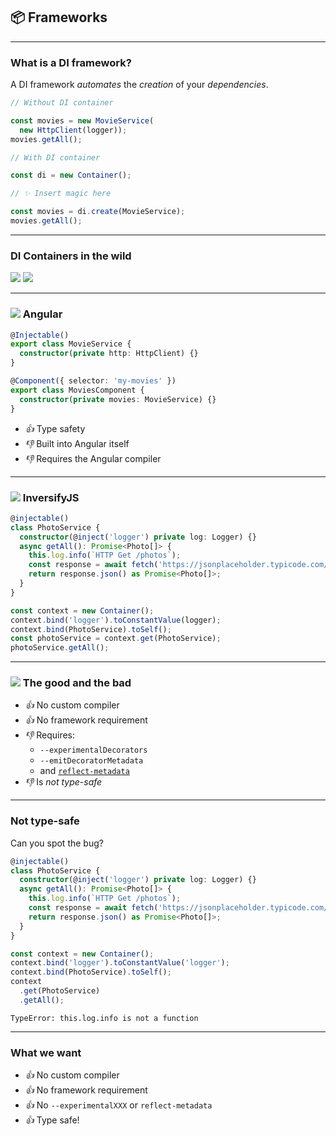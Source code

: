 ## 📦 Frameworks

---

### What is a DI framework?

A DI framework _automates_ the _creation_ of your _dependencies_.

<div class="flex">

<!-- prettier-ignore-start -->

```ts
// Without DI container

const movies = new MovieService(
  new HttpClient(logger));
movies.getAll();
```

<!-- prettier-ignore-end -->

```ts
// With DI container

const di = new Container();

// ✨ Insert magic here

const movies = di.create(MovieService);
movies.getAll();
```

<!-- .element class="fragment" -->

</div>

---

### DI Containers in the wild

<div class="flex" style="justify-content: space-around">
<img src="/img/angular.png">
<img src="/img/inversify.png">
</div>

---

### ![](/img/angular.png) Angular

```ts [1-500|1,8]
@Injectable()
export class MovieService {
  constructor(private http: HttpClient) {}
}

@Component({ selector: 'my-movies' })
export class MoviesComponent {
  constructor(private movies: MovieService) {}
}
```

- <!-- .element class="fragment" --> <i class="list-style-icon">👍</i>
  Type safety
- <!-- .element class="fragment"  -->
  <i class="list-style-icon">👎</i> Built into Angular itself
- <!-- .element class="fragment" -->
  <i class="list-style-icon">👎</i> Requires the Angular compiler

<!-- .element class="no-list" -->

---

### ![](/img/inversify.png) InversifyJS

```ts [0-500|11-14,1,3]
@injectable()
class PhotoService {
  constructor(@inject('logger') private log: Logger) {}
  async getAll(): Promise<Photo[]> {
    this.log.info(`HTTP Get /photos`);
    const response = await fetch('https://jsonplaceholder.typicode.com/photos');
    return response.json() as Promise<Photo[]>;
  }
}

const context = new Container();
context.bind('logger').toConstantValue(logger);
context.bind(PhotoService).toSelf();
const photoService = context.get(PhotoService);
photoService.getAll();
```

<!-- .element class="xs" -->

---

### ![](/img/inversify.png) The good and the bad

- <!-- .element class="fragment" data-fragment-index="0" -->
  <i class="list-style-icon">👍</i> No custom compiler
- <!-- .element class="fragment" data-fragment-index="0" -->
  <i class="list-style-icon">👍</i> No framework requirement
- <!-- .element class="fragment" data-fragment-index="1" -->
  <i class="list-style-icon">👎</i> Requires:
  - `--experimentalDecorators`
  - `--emitDecoratorMetadata`
  - and [`reflect-metadata`](emitDecoratorMetadata) <!-- .element target="_blank" -->
- <!-- .element class="fragment" data-fragment-index="2" -->
  <i class="list-style-icon">👎</i> Is _not type-safe_

<!-- .element class="no-list" -->

---

### Not type-safe

Can you spot the bug?

```ts [0-50|12,5]
@injectable()
class PhotoService {
  constructor(@inject('logger') private log: Logger) {}
  async getAll(): Promise<Photo[]> {
    this.log.info(`HTTP Get /photos`);
    const response = await fetch('https://jsonplaceholder.typicode.com/photos');
    return response.json() as Promise<Photo[]>;
  }
}

const context = new Container();
context.bind('logger').toConstantValue('logger');
context.bind(PhotoService).toSelf();
context
  .get(PhotoService)
  .getAll();
```

<!-- .element class="xs" -->

```shell
TypeError: this.log.info is not a function
```

<!-- .element class="fragment" -->

---

### What we want

- <i class="list-style-icon">👍</i> No custom compiler
- <i class="list-style-icon">👍</i> No framework requirement
- <i class="list-style-icon">👍</i> No `--experimentalXXX` or `reflect-metadata`
- <i class="list-style-icon">👍</i> Type safe!

<!-- .element class="no-list" -->
